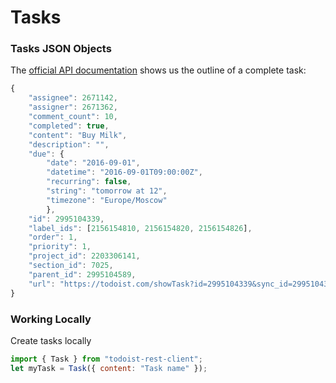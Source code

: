 # Tasks

### Tasks JSON Objects

The [official API documentation](https://developer.todoist.com/rest/v1/#tasks) shows us the outline of a complete task:

```javascript
{
    "assignee": 2671142,
    "assigner": 2671362,
    "comment_count": 10,
    "completed": true,
    "content": "Buy Milk",
    "description": "",
    "due": {
        "date": "2016-09-01",
        "datetime": "2016-09-01T09:00:00Z",
        "recurring": false,
        "string": "tomorrow at 12",
        "timezone": "Europe/Moscow"
        },
    "id": 2995104339,
    "label_ids": [2156154810, 2156154820, 2156154826],
    "order": 1,
    "priority": 1,
    "project_id": 2203306141,
    "section_id": 7025,
    "parent_id": 2995104589,
    "url": "https://todoist.com/showTask?id=2995104339&sync_id=2995104344"
}
```

### Working Locally

Create tasks locally

```javascript
import { Task } from "todoist-rest-client";
let myTask = Task({ content: "Task name" });
```
